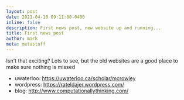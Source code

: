 ```yaml
---
layout: post
date: 2021-04-16 09:11:00-0400
inline: false
description: First news post, new website up and running...
title: First news post 
author: mark
meta: metastuff
---
```



Isn't that exciting? Lots to see, but the old websites are a good place to make sure nothing is missed

- uwaterloo: https://uwaterloo.ca/scholar/mcrowley
- wordpress: https://rateldajer.wordpress.com/
- blog: http://www.computationallythinking.com/

